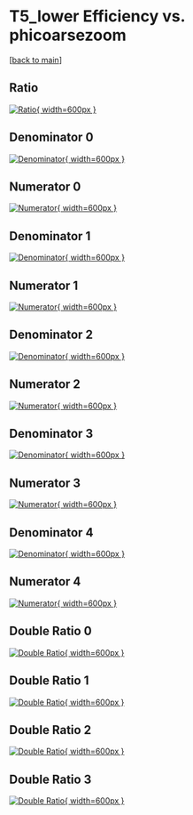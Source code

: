 # T5_lower Efficiency vs. phicoarsezoom

[[back to main](./)]



## Ratio

[![Ratio](../mtv/var/T5_lower_vtr_321_0_eff_phicoarsezoom.png){ width=600px }](../mtv/var/T5_lower_vtr_321_0_eff_phicoarsezoom.pdf)

## Denominator 0

[![Denominator](../mtv/den/T5_lower_vtr_321_0_eff_phicoarsezoom_den0.png){ width=600px }](../mtv/den/T5_lower_vtr_321_0_eff_phicoarsezoom_den0.pdf)

## Numerator 0

[![Numerator](../mtv/num/T5_lower_vtr_321_0_eff_phicoarsezoom_num0.png){ width=600px }](../mtv/num/T5_lower_vtr_321_0_eff_phicoarsezoom_num0.pdf)

## Denominator 1

[![Denominator](../mtv/den/T5_lower_vtr_321_0_eff_phicoarsezoom_den1.png){ width=600px }](../mtv/den/T5_lower_vtr_321_0_eff_phicoarsezoom_den1.pdf)

## Numerator 1

[![Numerator](../mtv/num/T5_lower_vtr_321_0_eff_phicoarsezoom_num1.png){ width=600px }](../mtv/num/T5_lower_vtr_321_0_eff_phicoarsezoom_num1.pdf)

## Denominator 2

[![Denominator](../mtv/den/T5_lower_vtr_321_0_eff_phicoarsezoom_den2.png){ width=600px }](../mtv/den/T5_lower_vtr_321_0_eff_phicoarsezoom_den2.pdf)

## Numerator 2

[![Numerator](../mtv/num/T5_lower_vtr_321_0_eff_phicoarsezoom_num2.png){ width=600px }](../mtv/num/T5_lower_vtr_321_0_eff_phicoarsezoom_num2.pdf)

## Denominator 3

[![Denominator](../mtv/den/T5_lower_vtr_321_0_eff_phicoarsezoom_den3.png){ width=600px }](../mtv/den/T5_lower_vtr_321_0_eff_phicoarsezoom_den3.pdf)

## Numerator 3

[![Numerator](../mtv/num/T5_lower_vtr_321_0_eff_phicoarsezoom_num3.png){ width=600px }](../mtv/num/T5_lower_vtr_321_0_eff_phicoarsezoom_num3.pdf)

## Denominator 4

[![Denominator](../mtv/den/T5_lower_vtr_321_0_eff_phicoarsezoom_den4.png){ width=600px }](../mtv/den/T5_lower_vtr_321_0_eff_phicoarsezoom_den4.pdf)

## Numerator 4

[![Numerator](../mtv/num/T5_lower_vtr_321_0_eff_phicoarsezoom_num4.png){ width=600px }](../mtv/num/T5_lower_vtr_321_0_eff_phicoarsezoom_num4.pdf)

## Double Ratio 0

[![Double Ratio](../mtv/ratio/T5_lower_vtr_321_0_eff_phicoarsezoom_ratio0.png){ width=600px }](../mtv/ratio/T5_lower_vtr_321_0_eff_phicoarsezoom_ratio0.pdf)

## Double Ratio 1

[![Double Ratio](../mtv/ratio/T5_lower_vtr_321_0_eff_phicoarsezoom_ratio1.png){ width=600px }](../mtv/ratio/T5_lower_vtr_321_0_eff_phicoarsezoom_ratio1.pdf)

## Double Ratio 2

[![Double Ratio](../mtv/ratio/T5_lower_vtr_321_0_eff_phicoarsezoom_ratio2.png){ width=600px }](../mtv/ratio/T5_lower_vtr_321_0_eff_phicoarsezoom_ratio2.pdf)

## Double Ratio 3

[![Double Ratio](../mtv/ratio/T5_lower_vtr_321_0_eff_phicoarsezoom_ratio3.png){ width=600px }](../mtv/ratio/T5_lower_vtr_321_0_eff_phicoarsezoom_ratio3.pdf)

